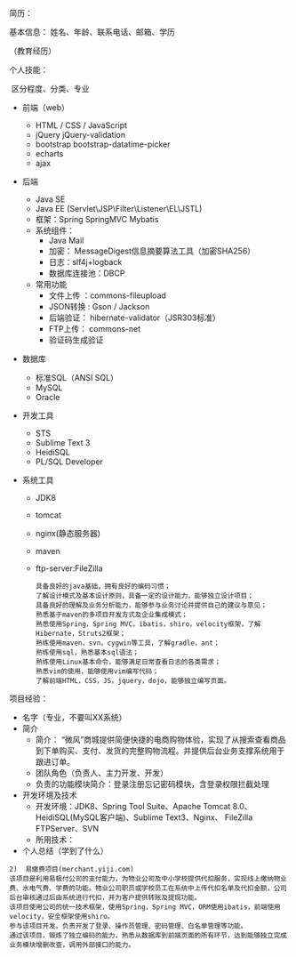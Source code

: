 简历：

基本信息： 姓名、年龄、联系电话、邮箱、学历

（教育经历）

个人技能：

​	区分程度、分类、专业

 - 前端（web）

    - HTML / CSS / JavaScript 
    - jQuery  jQuery-validation 
    - bootstrap bootstrap-datatime-picker
    - echarts
    - ajax

- 后端

  - Java SE
  - Java EE (Servlet\JSP\Filter\Listener\EL\JSTL) 
  - 框架：Spring SpringMVC Mybatis
  - 系统组件：
    - Java Mail
    - 加密： MessageDigest信息摘要算法工具（加密SHA256）
    - 日志：slf4j+logback
    - 数据库连接池：DBCP
  - 常用功能
    - 文件上传 ：commons-fileupload 
    - JSON转换 : Gson / Jackson
    - 后端验证： hibernate-validator（JSR303标准）
    - FTP上传： commons-net
    - 验证码生成验证

- 数据库

  - 标准SQL（ANSI SQL）
  - MySQL
  - Oracle

- 开发工具

  - STS
  - Sublime Text 3
  - HeidiSQL
  - PL/SQL Developer

- 系统工具

  - JDK8

  - tomcat

  - nginx(静态服务器)

  - maven

  - ftp-server:FileZilla

    ```
    具备良好的java基础，拥有良好的编码习惯；
    了解设计模式及基本设计原则，具备一定的设计能力，能够独立设计项目；
    具备良好的理解及业务分析能力，能够参与业务讨论并提供自己的建议与意见；
    熟悉基于maven的多项目开发方式及企业集成模式；
    熟悉使用Spring，Spring MVC，ibatis，shiro，velocity框架，了解Hibernate，Struts2框架；
    熟练使用maven，svn，cygwin等工具，了解gradle，ant；
    熟练使用sql，熟悉基本sql语法；
    熟练使用Linux基本命令，能够满足日常查看日志的各类需求；
    熟悉vim的使用，能够使用vim编写代码；
    了解前端HTML，CSS，JS，jquery，dojo，能够独立编写页面。
    ```

项目经验：

- 名字（专业，不要叫XX系统）
- 简介
  -  简介： “微风”商城提供简便快捷的电商购物体验，实现了从搜索查看商品到下单购买、支付、发货的完整购物流程。并提供后台业务支撑系统用于跟进订单。
  - 团队角色（负责人、主力开发、开发）
  - 负责的功能模块简介：登录注册忘记密码模块，含登录权限拦截处理
- 开发环境及技术
  - 开发环境：JDK8、Spring Tool Suite、Apache Tomcat 8.0、HeidiSQL(MySQL客户端)、Sublime Text3、Nginx、 FileZilla FTPServer、SVN
  - 所用技术：
- 个人总结（学到了什么）

```
2)	易缴费项目(merchant.yiji.com)
该项目是利用易极付公司的支付能力，为物业公司及中小学校提供代扣服务，实现线上缴纳物业费、水电气费、学费的功能。物业公司职员或学校员工在系统中上传代扣名单及代扣金额，公司后台审核通过后由系统进行代扣，并为客户提供转账及提现功能。
该项目使用公司的统一技术框架，使用Spring，Spring MVC，ORM使用ibatis，前端使用velocity，安全框架使用shiro。
参与该项目开发。负责开发了登录、操作员管理、密码管理、白名单管理等功能。
通过该项目，锻炼了独立编码的能力，熟悉从数据库到前端页面的所有环节，达到能够独立完成业务模块增删改查，调用外部接口的能力。
```

